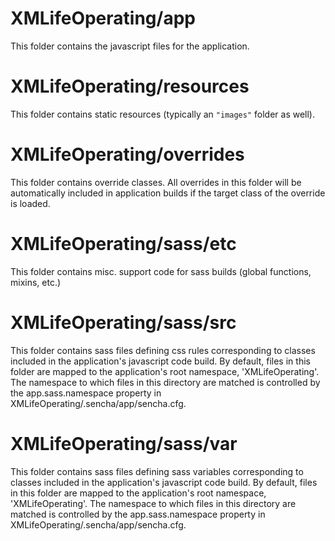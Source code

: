 # XMLifeOperating/app

This folder contains the javascript files for the application.

# XMLifeOperating/resources

This folder contains static resources (typically an `"images"` folder as well).

# XMLifeOperating/overrides

This folder contains override classes. All overrides in this folder will be 
automatically included in application builds if the target class of the override
is loaded.

# XMLifeOperating/sass/etc

This folder contains misc. support code for sass builds (global functions, 
mixins, etc.)

# XMLifeOperating/sass/src

This folder contains sass files defining css rules corresponding to classes
included in the application's javascript code build.  By default, files in this 
folder are mapped to the application's root namespace, 'XMLifeOperating'. The
namespace to which files in this directory are matched is controlled by the
app.sass.namespace property in XMLifeOperating/.sencha/app/sencha.cfg. 

# XMLifeOperating/sass/var

This folder contains sass files defining sass variables corresponding to classes
included in the application's javascript code build.  By default, files in this 
folder are mapped to the application's root namespace, 'XMLifeOperating'. The
namespace to which files in this directory are matched is controlled by the
app.sass.namespace property in XMLifeOperating/.sencha/app/sencha.cfg. 
